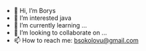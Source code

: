 - 👋 Hi, I’m Borys
- 👀 I’m interested java
- 🌱 I’m currently learning ...
- 💞️ I’m looking to collaborate on ...
- 📫 How to reach me: bsokolovu@gmail.com

